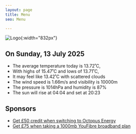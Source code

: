 ```yaml
---
layout: page
title: Menu
seo: Menu

---
```


![Logo](/images/logo.jpg){:width="832px"}

<!-- weather_marker starts -->
## On Sunday, 13 July 2025

- The average temperature today is 13.72˚C,
- With highs of 15.47˚C and lows of 13.71˚C,
- It may feel like 13.42˚C with scattered clouds
- The wind speed is 1.66m/s and visibility is 10000m
- The pressure is 1014hPa and humidity is 87%
- The sun will rise at 04:04 and set at 20:23

<!-- weather_marker ends -->

## Sponsors

- [Get £50 credit when switching to Octopus Energy](https://bit.ly/3oD1nnS)
- [Get £75 when taking a 1000mb YouFibre broadband plan](https://aklam.io/91zWhU?)
